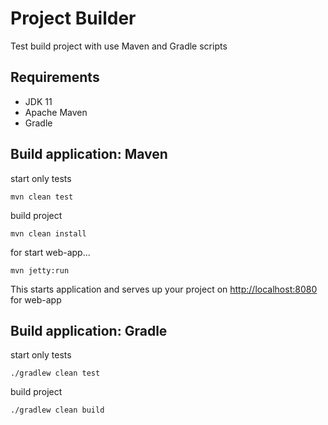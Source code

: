 
# Project Builder 

Test build project with use Maven and Gradle scripts

## Requirements

* JDK 11
* Apache Maven
* Gradle



## Build application: Maven 
start only tests
```
mvn clean test
```
build project
```
mvn clean install
```
for start web-app...
```
mvn jetty:run
```
This starts application and serves up your project on [http://localhost:8080](http://localhost:8080) for web-app
## Build application: Gradle
start only tests
```
./gradlew clean test
```
build project
```
./gradlew clean build
```
